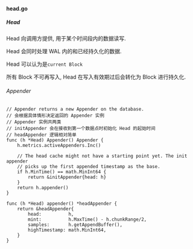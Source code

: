 #### head.go



##### Head

Head 向调用方提供, 用于某个时间段内的数据读写.

Head 会同时处理 WAL 内的和已经持久化的数据.

Head 可以认为是`current Block`

所有 Block 不可再写入, Head 在写入有效期过后会转化为 Block 进行持久化.



###### Appender

```
// Appender returns a new Appender on the database.
// 会根据具体情形决定返回的 Appender 实例
// Appender 实例共两类
// initAppender 会在接收到第一个数据点时初始化 Head 的起始时间
// headAppender 逻辑相对简单
func (h *Head) Appender() Appender {
	h.metrics.activeAppenders.Inc()

	// The head cache might not have a starting point yet. The init appender
	// picks up the first appended timestamp as the base.
	if h.MinTime() == math.MinInt64 {
		return &initAppender{head: h}
	}
	return h.appender()
}

func (h *Head) appender() *headAppender {
	return &headAppender{
		head:          h,
		mint:          h.MaxTime() - h.chunkRange/2,
		samples:       h.getAppendBuffer(),
		highTimestamp: math.MinInt64,
	}
}
```



